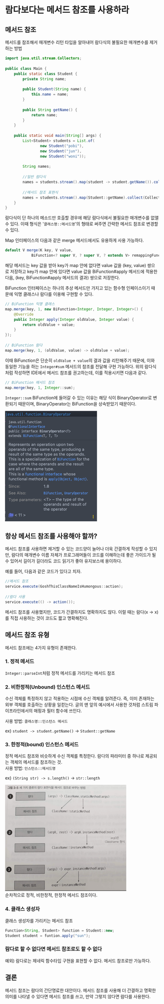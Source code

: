 # 람다보다는 메서드 참조를 사용하라

## 메서드 참조
메서드를 참조해서 매개변수 리턴 타입을 알아내어 람다식의 불필요한 매개변수를 제거하는 방법

```java
import java.util.stream.Collectors;

public class Main {
    public static class Student {
        private String name;

        public Student(String name) {
            this.name = name;
        }

        public String getName() {
            return name;
        }
    }

    public static void main(String[] args) {
        List<Student> students = List.of(
                new Student("pobi"),
                new Student("jun"),
                new Student("woni"));

        String names;

        //일반 람다식
        names = students.stream().map(student -> student.getName()).collect(Collectors.joining(","));
        
        //메서드 참조 표현식
        names = students.stream().map(Student::getName).collect(Collectors.joining(","));
    }
}
```
람다식이 단 하나의 메소드만 호출할 경우에 해당 람다식에서 불필요한 매개변수를 없앨 수 있다. 이때 형식은 '`클래스명::메서드명`'의 형태로 써주면 간략한 메서드 참조로 변경할 수 있다.

Map 인터페이스의 다음과 같은 merge 메서드에서도 유용하게 사용 가능하다.
```java
default V merge(K key, V value,
            BiFunction<? super V, ? super V, ? extends V> remappingFunction)
```
해당 메서드는 key 값을 받아 
key가 map 안에 없다면 value 값을 (key, value) 쌍으로 저장하고
key가 map 안에 있다면 value 값을 BiFunction#apply 메서드에 적용한 다음, (key, BiFunction#apply 메서드의 결과) 쌍으로 저장한다.

BiFunction 인터페이스는 하나의 추상 메서드만 가지고 있는 함수형 인페이스이기 때문에 익명 클래스나 람다를 이용해 구현할 수 있다.

```java
// BiFunction 익명 클래스
map.merge(key, 1, new BiFunction<Integer, Integer, Integer>() {
    @Override
    public Integer apply(Integer oldValue, Integer value) {
        return oldValue + value;
    }
});

// BiFunction 람다
map.merge(key, 1, (oldValue, value) -> oldValue + value);
```

이때 BiFunction은 단순히 `oldValue + value`의 결과 값을 리턴해주기 때문에, 이와 동일한 기능을 하는 `Integer#sum` 메서드의 참조를 전달해 구현 가능하다. 위의 람다식처럼 작성하면 IDE에서 메서드 참조를 권고하는데, 이를 적용시키면 다음과 같다.
```java
// BiFunction 메서드 참조
map.merge(key, 1, Integer::sum);
```

`Integer::sum` BiFunction에 들어갈 수 있는 이유는 해당 식이 BinaryOperator<Integer>로 변환되기 때문이며, BinaryOperator는 BiFunction을 상속받았기 때문이다.

![img.png](images/BinaryOperator.png) 

## 항상 메서드 참조를 사용해야 할까?
메서드 참조를 사용하면 제거할 수 있는 코드양이 늘어나 더욱 간결하게 작성할 수 있지만, 람다의 매개변수 이름 자체가 프로그래머들이 코드를 이해하는데 좋은 가이드가 될 수 있어서 길이가 길더라도 코드 읽기가 좋아 유지보스에 용이하다.

예를 들어, 다음과 같은 코드가 있다고 치자.
```java
//메서드 참조 
service.execute(GoshThisClassNameIsHumongous::action);

//람다 사용
service.execute(() -> action());
```

메서드 참조를 사용했지만, 코드가 간결하지도 명확하지도 않다. 이럴 때는 람다(x -> x)를 직접 사용하는 것이 코드도 짧고 명확해진다.

## 메서드 참조 유형
메서드 참조에는 4가지 유형이 존재한다.

### 1. 정적 메서드
`Integer::parseInt`처럼 정적 메서드를 가리키는 메서드 참조

### 2. 비한정적(Unbound) 인스턴스 메서드
수신 객체를 특정하지 않고 적용하는 시점에 수신 객체를 알려준다. 즉, 이미 존재하는 외부 객체를 호출하는 상황을 일컫는다. 글의 맨 앞의 예시에서 사용한 것처럼 스트림 파이프라인에서의 매핑과 필터 함수에 쓰인다.

사용 방법: `클래스명::인스턴스 메서드`

ex) `student -> student.getName()` -> `Student::getName`

### 3. 한정적(bound) 인스턴스 메서드
정적 메서드 참조와 비슷하게 수신 객체를 특정한다. 람다의 파라미터 중 하나로 제공되는 객체의 메서드를 참조하는 것.  
사용 방법: `인스턴스::메서드명`  

ex) `(String str) -> s.length()` -> `str::length`

![img.png](images/methodRef.png)  
순차적으로 정적, 비한정적, 한정적 메서드 참조이다.

### 4. 클래스 생성자
클래스 생성자를 가리키는 메서드 참조
```java
Function<String, Student> function = Student::new;
Student student = funtion.apply("sun");
```

### 람다로 할 수 없다면 메서드 참조로도 할 수 없다
예외) 람다로는 제네릭 함수타입 구현을 표현할 수 없다. 메서드 참조로만 가능하다.



## 결론
메서드 참조는 람다의 간단명료한 대안이다. 메서드 참조를 사용해 더 간결하고 명확한 의미를 나타낼 수 있다면 메서드 참조를 쓰고, 만약 그렇지 않다면 람다를 사용한다.

